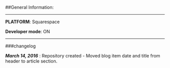 ##General Information:    
___

**PLATFORM**:  Squarespace

**Developer mode**: ON
___

###changelog

***March 14, 2016*** : Repository created - Moved blog item date and title from header to article section.